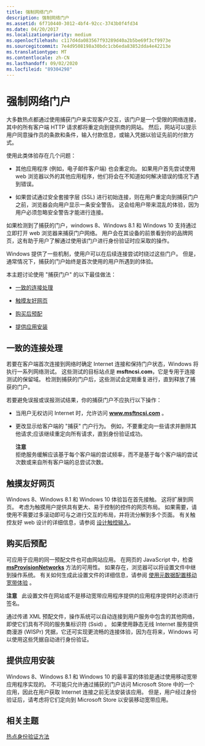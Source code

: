 ```yaml
---
title: 强制网络门户
description: 强制网络门户
ms.assetid: 6f710440-3012-4bf4-92cc-3743b0f4fd34
ms.date: 04/20/2017
ms.localizationpriority: medium
ms.openlocfilehash: c117d4da083567f93289d40a2b5be69f3cf9973e
ms.sourcegitcommit: 7e4d9508198a30bdc1cb6eda83852dda4e42213e
ms.translationtype: MT
ms.contentlocale: zh-CN
ms.lasthandoff: 09/02/2020
ms.locfileid: "89304298"
---
```

# <a name="captive-portals"></a>强制网络门户


大多数热点都通过使用捕获门户来实现客户交互，该门户是一个受限的网络连接，其中的所有客户端 HTTP 请求都将重定向到提供商的网站。 然后，网站可以提示用户同意操作员的条款和条件，输入付款信息，或输入凭据以验证先前的付款方式。

使用此类体验存在几个问题：

-   其他应用程序 (例如，电子邮件客户端) 也会重定向。 如果用户首先尝试使用 web 浏览器以外的其他应用程序，他们将会在不知道如何解决错误的情况下遇到错误。

-   如果尝试通过安全套接字层 (SSL) 进行初始连接，则在用户重定向到捕获门户之前，浏览器会向用户显示一条安全警告。 这会给用户带来混乱的体验，因为用户必须忽略安全警告才能进行连接。

如果检测到了捕获的门户，windows 8、Windows 8.1 和 Windows 10 支持通过立即打开 web 浏览器来捕获门户网络。 用户会在其设备的前景看到你的品牌网页，这有助于用户了解通过使用该门户进行身份验证时应采取的操作。

Windows 提供了一些机制，使用户可以在后续连接尝试时绕过这些门户。 但是，通常情况下，捕获的门户始终是首次使用的用户所遇到的体验。

本主题讨论使用 "捕获门户" 的以下最佳做法：

-   [一致的连接处理](#cch)

-   [触摸友好网页](#touchfr)

-   [购买后预配](#pap)

-   [提供应用安装](#appinst)

## <a name="span-idcchspanspan-idcchspanconsistent-connection-handling"></a><span id="cch"></span><span id="CCH"></span>一致的连接处理


若要在客户端首次连接到网络时确定 Internet 连接和保持门户状态，Windows 将执行一系列网络测试。 这些测试的目标站点是 **msftncsi.com**，它是专用于连接测试的保留域。 检测到捕获的门户后，这些测试会定期重复进行，直到释放了捕获的门户。

若要避免误报或误报测试结果，你的捕获门户不应执行以下操作：

- 当用户无权访问 Internet 时，允许访问 <strong>www.msftncsi.com</strong> 。

- 更改显示给客户端的 "捕获" 门户行为。 例如，不要重定向一些请求并删除其他请求;应该继续重定向所有请求，直到身份验证成功。

  **注意**  
  拒绝服务缓解应该基于每个客户端的尝试频率，而不是基于每个客户端的尝试次数或来自所有客户端的总尝试次数。

     

## <a name="span-idtouchfrspanspan-idtouchfrspantouch-friendly-web-pages"></a><span id="touchfr"></span><span id="TOUCHFR"></span>触摸友好网页


Windows 8、Windows 8.1 和 Windows 10 体验旨在首先接触。 这将扩展到网页。 考虑为触摸用户提供具有更大、易于控制的控件的网页布局。 如果需要，请使用不需要过多滚动即可与之进行交互的布局，并将流分解到多个页面。 有关触控友好 web 设计的详细信息，请参阅 [设计触控输入](https://msdn.microsoft.com/library/windows/apps/hh465415.aspx)。

## <a name="span-idpapspanspan-idpapspanprovision-after-purchase"></a><span id="pap"></span><span id="PAP"></span>购买后预配


可应用于应用的同一预配文件也可由网站应用。 在网页的 JavaScript 中，检查 [**msProvisionNetworks**](/previous-versions/windows/internet-explorer/ie-developer/platform-apis/dn529170(v=vs.85)) 方法的可用性。 如果存在，浏览器可以将设置文件中继到操作系统。 有关如何生成此设置文件的详细信息，请参阅 [使用元数据配置移动宽带体验](using-metadata-to-configure-mobile-broadband-experiences.md) 。

**注意**   此设置文件在网站或不是移动宽带应用程序提供的应用程序提供时必须进行签名。

 

通过传递 XML 预配文件，操作系统可以自动连接到用户服务中包含的其他网络，即使它们具有不同的服务集标识符 (Ssid) 。 如果使用静态无线 Internet 服务提供商漫游 (WISPr) 凭据，它还可实现更流畅的连接体验，因为在将来，Windows 可以使用这些凭据自动进行身份验证。

## <a name="span-idappinstspanspan-idappinstspanoffer-app-installation"></a><span id="appinst"></span><span id="APPINST"></span>提供应用安装


Windows 8、Windows 8.1 和 Windows 10 的最丰富的体验是通过使用移动宽带应用程序实现的。 不可能只允许通过捕获的门户访问 Microsoft Store 中的一个应用，因此在用户获取 Internet 连接之前无法安装该应用。 但是，用户经过身份验证后，请考虑将它们定向到 Microsoft Store 以安装移动宽带应用。

## <a name="span-idrelated_topicsspanrelated-topics"></a><span id="related_topics"></span>相关主题


[热点身份验证方法](integrating-windows-with-wireless-hotspots.md)

 

